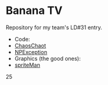 Banana TV
=========

Repository for my team's LD#31 entry.

* Code:
 * [ChaosChaot](https://github.com/ChaosChaot)
 * [NPException](https://github.com/NPException42)
* Graphics (the good ones):
 * [spriteMan](https://github.com/spriteMan)

25